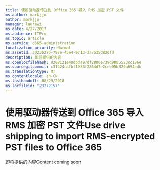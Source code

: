 ```yaml
---
title: 使用驱动器传送到 Office 365 导入 RMS 加密 PST 文件
ms.author: markjjo
author: markjjo
manager: laurawi
ms.date: 4/27/2017
ms.audience: ITPro
ms.topic: article
ms.service: o365-administration
localization_priority: Normal
ms.assetid: 3023b276-797e-45e4-9713-3a7535d826fd
description: 即将提供的内容
ms.openlocfilehash: 8208121e40dbda87df2800e739d9885523cc196e
ms.sourcegitcommit: c31424cafbf1953f2864d7e2ceb95b329a694edb
ms.translationtype: MT
ms.contentlocale: zh-CN
ms.lasthandoff: 08/29/2018
ms.locfileid: "23272157"
---
```

# <a name="use-drive-shipping-to-import-rms-encrypted-pst-files-to-office-365"></a><span data-ttu-id="42562-103">使用驱动器传送到 Office 365 导入 RMS 加密 PST 文件</span><span class="sxs-lookup"><span data-stu-id="42562-103">Use drive shipping to import RMS-encrypted PST files to Office 365</span></span>

<span data-ttu-id="42562-104">即将提供的内容</span><span class="sxs-lookup"><span data-stu-id="42562-104">Content coming soon</span></span>
  


